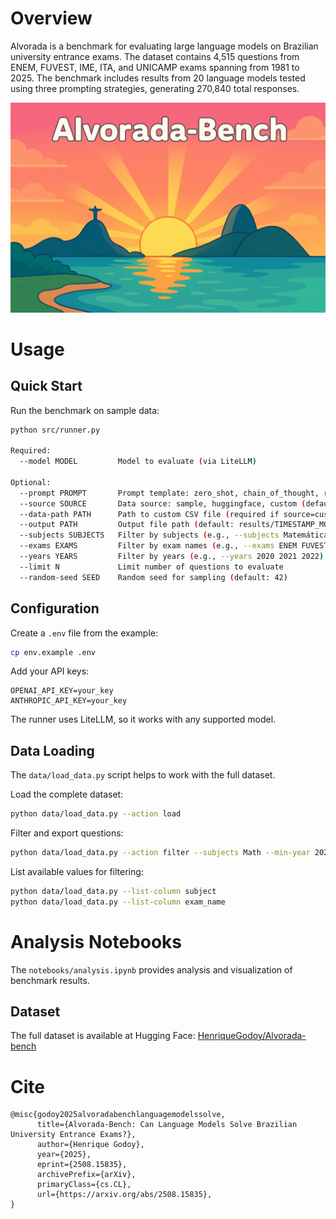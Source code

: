 # Overview

Alvorada is a benchmark for evaluating large language models on Brazilian university entrance exams. The dataset contains 4,515 questions from ENEM, FUVEST, IME, ITA, and UNICAMP exams spanning from 1981 to 2025. The benchmark includes results from 20 language models tested using three prompting strategies, generating 270,840 total responses.

![Model Performance](assets/alvorada_bench.png)

# Usage

## Quick Start

Run the benchmark on sample data:

```bash
python src/runner.py

Required:
  --model MODEL         Model to evaluate (via LiteLLM)

Optional:
  --prompt PROMPT       Prompt template: zero_shot, chain_of_thought, role_playing (default: zero_shot)
  --source SOURCE       Data source: sample, huggingface, custom (default: sample)
  --data-path PATH      Path to custom CSV file (required if source=custom)
  --output PATH         Output file path (default: results/TIMESTAMP_MODEL.json)
  --subjects SUBJECTS   Filter by subjects (e.g., --subjects Matemática Física)
  --exams EXAMS         Filter by exam names (e.g., --exams ENEM FUVEST)
  --years YEARS         Filter by years (e.g., --years 2020 2021 2022)
  --limit N             Limit number of questions to evaluate
  --random-seed SEED    Random seed for sampling (default: 42)
```

## Configuration

Create a `.env` file from the example:
```bash
cp env.example .env
```

Add your API keys:
```
OPENAI_API_KEY=your_key
ANTHROPIC_API_KEY=your_key
```

The runner uses LiteLLM, so it works with any supported model.

## Data Loading

The `data/load_data.py` script helps to work with the full dataset.

Load the complete dataset:
```bash
python data/load_data.py --action load
```

Filter and export questions:
```bash
python data/load_data.py --action filter --subjects Math --min-year 2020 --output math_recent.csv
```

List available values for filtering:
```bash
python data/load_data.py --list-column subject
python data/load_data.py --list-column exam_name
```

# Analysis Notebooks

The `notebooks/analysis.ipynb` provides analysis and visualization of benchmark results.

## Dataset

The full dataset is available at Hugging Face: [HenriqueGodoy/Alvorada-bench](https://huggingface.co/datasets/HenriqueGodoy/Alvorada-bench)

# Cite

```
@misc{godoy2025alvoradabenchlanguagemodelssolve,
      title={Alvorada-Bench: Can Language Models Solve Brazilian University Entrance Exams?}, 
      author={Henrique Godoy},
      year={2025},
      eprint={2508.15835},
      archivePrefix={arXiv},
      primaryClass={cs.CL},
      url={https://arxiv.org/abs/2508.15835}, 
}
```
